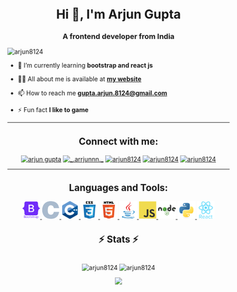 <h1 align="center">Hi 👋, I'm Arjun Gupta</h1>
<h3 align="center">A frontend developer from India</h3>

<p align="left"> <img src="https://komarev.com/ghpvc/?username=arjun8124&label=Profile%20views&color=0e75b6&style=flat" alt="arjun8124" /> </p>

- 🌱 I’m currently learning **bootstrap and react js**

- 👨‍💻 All about me is available at <a href="https://portfolio-website-three-teal-70.vercel.app/"> **my website** </a>

- 📫 How to reach me **gupta.arjun.8124@gmail.com**

- ⚡ Fun fact **I like to game**
<hr>
<h2 align="center">Connect with me:</h2>
<p align="center">
<a href="https://linkedin.com/in/arjun8124" target="blank"><img align="center" src="https://raw.githubusercontent.com/rahuldkjain/github-profile-readme-generator/master/src/images/icons/Social/linked-in-alt.svg" alt="arjun gupta" height="30" width="40" /></a>
<a href="https://instagram.com/_.arrjunnn._" target="blank"><img align="center" src="https://raw.githubusercontent.com/rahuldkjain/github-profile-readme-generator/master/src/images/icons/Social/instagram.svg" alt="_.arrjunnn._" height="30" width="40" /></a>
<a href="https://www.codechef.com/users/arjun8124" target="blank"><img align="center" src="https://cdn.jsdelivr.net/npm/simple-icons@3.1.0/icons/codechef.svg" alt="arjun8124" height="30" width="40" /></a>
<a href="https://www.leetcode.com/arjun8124" target="blank"><img align="center" src="https://raw.githubusercontent.com/rahuldkjain/github-profile-readme-generator/master/src/images/icons/Social/leet-code.svg" alt="arjun8124" height="30" width="40" /></a>
<a href="https://auth.geeksforgeeks.org/user/arjun8124" target="blank"><img align="center" src="https://raw.githubusercontent.com/rahuldkjain/github-profile-readme-generator/master/src/images/icons/Social/geeks-for-geeks.svg" alt="arjun8124" height="30" width="40" /></a>
</p>
<hr>
<h2 align="center">Languages and Tools:</h2>
<p align="center"> <a href="https://getbootstrap.com" target="_blank" rel="noreferrer"> <img src="https://raw.githubusercontent.com/devicons/devicon/master/icons/bootstrap/bootstrap-plain-wordmark.svg" alt="bootstrap" width="40" height="40"/> </a> <a href="https://www.cprogramming.com/" target="_blank" rel="noreferrer"> <img src="https://raw.githubusercontent.com/devicons/devicon/master/icons/c/c-original.svg" alt="c" width="40" height="40"/> </a> <a href="https://www.w3schools.com/cpp/" target="_blank" rel="noreferrer"> <img src="https://raw.githubusercontent.com/devicons/devicon/master/icons/cplusplus/cplusplus-original.svg" alt="cplusplus" width="40" height="40"/> </a> <a href="https://www.w3schools.com/css/" target="_blank" rel="noreferrer"> <img src="https://raw.githubusercontent.com/devicons/devicon/master/icons/css3/css3-original-wordmark.svg" alt="css3" width="40" height="40"/> </a> <a href="https://www.w3.org/html/" target="_blank" rel="noreferrer"> <img src="https://raw.githubusercontent.com/devicons/devicon/master/icons/html5/html5-original-wordmark.svg" alt="html5" width="40" height="40"/> </a> <a href="https://www.java.com" target="_blank" rel="noreferrer"> <img src="https://raw.githubusercontent.com/devicons/devicon/master/icons/java/java-original.svg" alt="java" width="40" height="40"/> </a> <a href="https://developer.mozilla.org/en-US/docs/Web/JavaScript" target="_blank" rel="noreferrer"> <img src="https://raw.githubusercontent.com/devicons/devicon/master/icons/javascript/javascript-original.svg" alt="javascript" width="40" height="40"/> </a> <a href="https://nodejs.org" target="_blank" rel="noreferrer"> <img src="https://raw.githubusercontent.com/devicons/devicon/master/icons/nodejs/nodejs-original-wordmark.svg" alt="nodejs" width="40" height="40"/> </a> <a href="https://www.python.org" target="_blank" rel="noreferrer"> <img src="https://raw.githubusercontent.com/devicons/devicon/master/icons/python/python-original.svg" alt="python" width="40" height="40"/> </a> <a href="https://reactjs.org/" target="_blank" rel="noreferrer"> <img src="https://raw.githubusercontent.com/devicons/devicon/master/icons/react/react-original-wordmark.svg" alt="react" width="40" height="40"/> </a> </p>

<h2 align="center">⚡ Stats ⚡</h2>
<br>
<div align=center>
  <img width=350 src="https://github-readme-stats.vercel.app/api/top-langs?username=arjun8124&show_icons=true&locale=en&layout=compact" alt="arjun8124" />
  <img width=390 src="https://github-readme-stats.vercel.app/api?username=arjun8124&show_icons=true&locale=en" alt="arjun8124" />
</div>
<p align="center">
    <a href="https://git.io/streak-stats"><img src="https://streak-stats.demolab.com?user=arjun8124"/></a>
</p>
